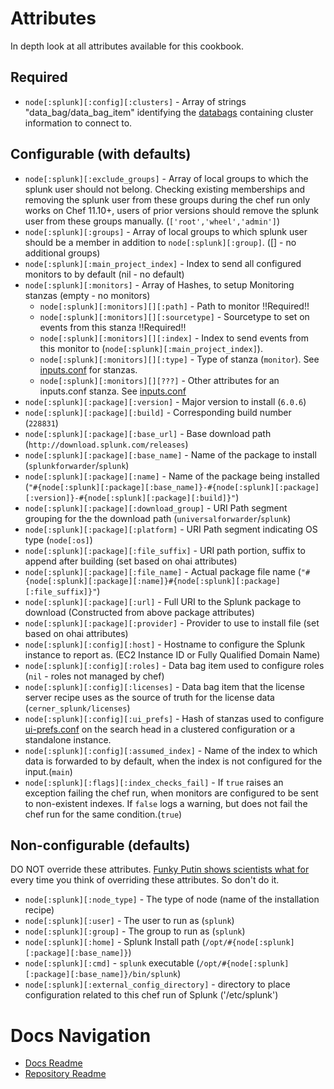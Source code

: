 Attributes
==========
In depth look at all attributes available for this cookbook.

Required
----------
* `node[:splunk][:config][:clusters]` - Array of strings "data_bag/data_bag_item" identifying the [databags](databags.md) containing cluster information to connect to.

Configurable (with defaults)
-----------------------------
* `node[:splunk][:exclude_groups]` - Array of local groups to which the splunk user should not belong. Checking existing memberships and removing the splunk user from these groups during the chef run only works on Chef 11.10+, users of prior versions should remove the splunk user from these groups manually. (`['root','wheel','admin']`)
* `node[:splunk][:groups]` - Array of local groups to which splunk user should be a member in addition to `node[:splunk][:group]`. ([] - no additional groups)
* `node[:splunk][:main_project_index]` - Index to send all configured monitors to by default (nil - no default)
* `node[:splunk][:monitors]` - Array of Hashes, to setup Monitoring stanzas (empty - no monitors)
  * `node[:splunk][:monitors][][:path]` - Path to monitor !!Required!!
  * `node[:splunk][:monitors][][:sourcetype]` - Sourcetype to set on events from this stanza !!Required!!
  * `node[:splunk][:monitors][][:index]` - Index to send events from this monitor to (`node[:splunk][:main_project_index]`).
  * `node[:splunk][:monitors][][:type]` - Type of stanza (`monitor`). See [inputs.conf][] for stanzas.
  * `node[:splunk][:monitors][][???]` - Other attributes for an inputs.conf stanza. See [inputs.conf][]
* `node[:splunk][:package][:version]` - Major version to install (`6.0.6`)
* `node[:splunk][:package][:build]` - Corresponding build number (`228831`)
* `node[:splunk][:package][:base_url]` - Base download path (`http://download.splunk.com/releases`)
* `node[:splunk][:package][:base_name]` - Name of the package to install (`splunkforwarder`/`splunk`)
* `node[:splunk][:package][:name]` - Name of the package being installed (`"#{node[:splunk][:package][:base_name]}-#{node[:splunk][:package][:version]}-#{node[:splunk][:package][:build]}"`)
* `node[:splunk][:package][:download_group]` - URI Path segment grouping for the the download path (`universalforwarder`/`splunk`)
* `node[:splunk][:package][:platform]` -  URI Path segment indicating OS type (`node[:os]`)
* `node[:splunk][:package][:file_suffix]` - URI path portion, suffix to append after building (set based on ohai attributes)
* `node[:splunk][:package][:file_name]` - Actual package file name (`"#{node[:splunk][:package][:name]}#{node[:splunk][:package][:file_suffix]}"`)
* `node[:splunk][:package][:url]` - Full URI to the Splunk package to download (Constructed from above package attributes)
* `node[:splunk][:package][:provider]` - Provider to use to install file (set based on ohai attributes)
* `node[:splunk][:config][:host]` - Hostname to configure the Splunk instance to report as. (EC2 Instance ID or Fully Qualified Domain Name)
* `node[:splunk][:config][:roles]` - Data bag item used to configure roles (`nil` - roles not managed by chef)
* `node[:splunk][:config][:licenses]` - Data bag item that the license server recipe uses as the source of truth for the license data (`cerner_splunk/licenses`)
* `node[:splunk][:config][:ui_prefs]` - Hash of stanzas used to configure [ui-prefs.conf][] on the search head in a clustered configuration or a standalone instance.
* `node[:splunk][:config][:assumed_index]` - Name of the index to which data is forwarded to by default, when the index is not configured for the input.(`main`)
* `node[:splunk][:flags][:index_checks_fail]` - If `true` raises an exception failing the chef run, when monitors are configured to be sent to non-existent indexes. If `false` logs a warning, but does not fail the chef run for the same condition.(`true`)


Non-configurable (defaults)
----------------------------
DO NOT override these attributes. [Funky Putin shows scientists what for](http://vimeo.com/68930177) every time you think of overriding these attributes. So don't do it.
* `node[:splunk][:node_type]` - The type of node (name of the installation recipe)
* `node[:splunk][:user]` - The user to run as (`splunk`)
* `node[:splunk][:group]` - The group to run as (`splunk`)
* `node[:splunk][:home]` - Splunk Install path (`/opt/#{node[:splunk][:package][:base_name]}`)
* `node[:splunk][:cmd]` - `splunk` executable (`/opt/#{node[:splunk][:package][:base_name]}/bin/splunk`)
* `node[:splunk][:external_config_directory]` - directory to place configuration related to this chef run of Splunk ('/etc/splunk')

Docs Navigation
===============
* [Docs Readme](README.md)
* [Repository Readme](../README.md)

[inputs.conf]: http://docs.splunk.com/Documentation/Splunk/6.0.1/admin/Inputsconf
[ui-prefs.conf]: http://docs.splunk.com/Documentation/Splunk/6.0.1/Admin/Ui-prefsconf
